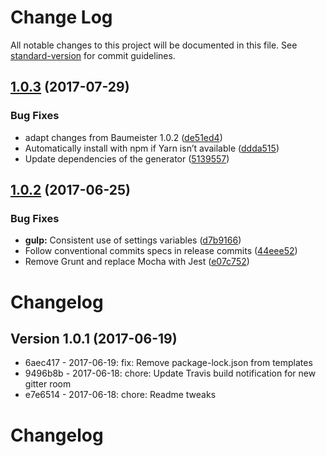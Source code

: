 # Change Log

All notable changes to this project will be documented in this file. See [standard-version](https://github.com/conventional-changelog/standard-version) for commit guidelines.

<a name="1.0.3"></a>
## [1.0.3](https://github.com/micromata/generator-baumeister/compare/1.0.2...1.0.3) (2017-07-29)


### Bug Fixes

* adapt changes from Baumeister 1.0.2 ([de51ed4](https://github.com/micromata/generator-baumeister/commit/de51ed4))
* Automatically install with npm if Yarn isn’t available ([ddda515](https://github.com/micromata/generator-baumeister/commit/ddda515))
* Update dependencies of the generator ([5139557](https://github.com/micromata/generator-baumeister/commit/5139557))



<a name="1.0.2"></a>
## [1.0.2](https://github.com/micromata/generator-baumeister/compare/1.0.1...1.0.2) (2017-06-25)


### Bug Fixes

* **gulp:** Consistent use of settings variables ([d7b9166](https://github.com/micromata/generator-baumeister/commit/d7b9166))
* Follow conventional commits specs in release commits ([44eee52](https://github.com/micromata/generator-baumeister/commit/44eee52))
* Remove Grunt and replace Mocha with Jest ([e07c752](https://github.com/micromata/generator-baumeister/commit/e07c752))



# Changelog

## Version 1.0.1 (2017-06-19)

- 6aec417 - 2017-06-19: fix: Remove package-lock.json from templates
- 9496b8b - 2017-06-18: chore: Update Travis build notification for new gitter room
- e7e6514 - 2017-06-18: chore: Readme tweaks


# Changelog
